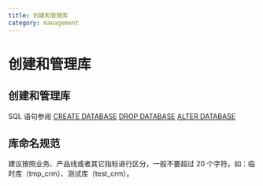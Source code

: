 ```yaml
---
title: 创建和管理库
category: management
---
```


# 创建和管理库

## 创建和管理库

SQL 语句参阅
[CREATE DATABASE](https://docs.pingcap.com/zh/tidb/stable/sql-statement-create-database#create-database)
[DROP DATABASE](https://docs.pingcap.com/zh/tidb/stable/sql-statement-drop-database#drop-database)
[ALTER DATABASE](https://docs.pingcap.com/zh/tidb/stable/sql-statement-alter-database#alter-database)

## 库命名规范

建议按照业务、产品线或者其它指标进行区分，一般不要超过 20 个字符。如：临时库（tmp_crm）、测试库（test_crm）。


